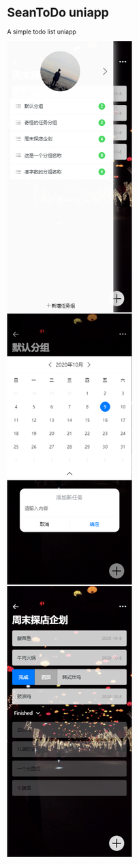 # SeanToDo uniapp

A simple todo list uniapp

![P1](screenshots\todo_p1.jpg)  ![P2](screenshots\todo_p2.jpg) ![P3](screenshots\todo_p3.jpg)
